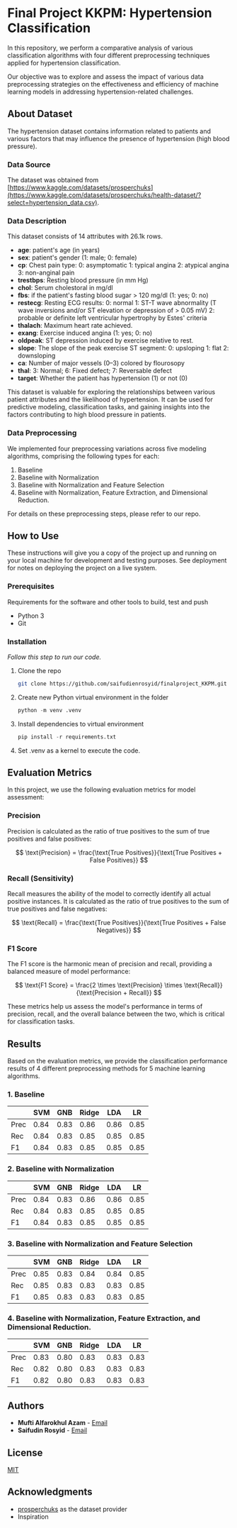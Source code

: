# Final Project KKPM: Hypertension Classification

In this repository, we perform a comparative analysis of various classification algorithms with four different preprocessing techniques applied for hypertension classification.

Our objective was to explore and assess the impact of various data preprocessing strategies on the effectiveness and efficiency of machine learning models in addressing hypertension-related challenges.
## About Dataset
The hypertension dataset contains information related to patients and various factors that may influence the presence of hypertension (high blood pressure). 

### Data Source

The dataset was obtained from [https://www.kaggle.com/datasets/prosperchuks](https://www.kaggle.com/datasets/prosperchuks/health-dataset/?select=hypertension_data.csv).

### Data Description
This dataset consists of 14 attributes with 26.1k rows.
- **age**: patient's age (in years)
- **sex**: patient's gender (1: male; 0: female)
- **cp**: Chest pain type: 0: asymptomatic 1: typical angina 2: atypical angina 3: non-anginal pain
- **trestbps**: Resting blood pressure (in mm Hg)
- **chol**: Serum cholestoral in mg/dl
- **fbs**: if the patient's fasting blood sugar > 120 mg/dl (1: yes; 0: no)
- **restecg**: Resting ECG results: 0: normal 1: ST-T wave abnormality (T wave inversions and/or ST elevation or depression of > 0.05 mV) 2: probable or definite left ventricular hypertrophy by Estes' criteria
- **thalach**: Maximum heart rate achieved.
- **exang**: Exercise induced angina (1: yes; 0: no)
- **oldpeak**: ST depression induced by exercise relative to rest.
- **slope**: The slope of the peak exercise ST segment: 0: upsloping 1: flat 2: downsloping
- **ca**: Number of major vessels (0–3) colored by flourosopy
- **thal**: 3: Normal; 6: Fixed defect; 7: Reversable defect
- **target**: Whether the patient has hypertension (1) or not (0)

This dataset is valuable for exploring the relationships between various patient attributes and the likelihood of hypertension. It can be used for predictive modeling, classification tasks, and gaining insights into the factors contributing to high blood pressure in patients.
### Data Preprocessing

We implemented four preprocessing variations across five modeling algorithms, comprising the following types for each:

1. Baseline
2. Baseline with Normalization
3. Baseline with Normalization and Feature Selection
4. Baseline with Normalization, Feature Extraction, and Dimensional Reduction.

For details on these preprocessing steps, please refer to our repo.

## How to Use

These instructions will give you a copy of the project up and running on
your local machine for development and testing purposes. See deployment
for notes on deploying the project on a live system.

### Prerequisites

Requirements for the software and other tools to build, test and push 
- Python 3
- Git

### Installation

_Follow this step to run our code._

1. Clone the repo
   ```sh
   git clone https://github.com/saifudienrosyid/finalproject_KKPM.git
   ```
2. Create new Python virtual environment in the folder
   ```py
   python -m venv .venv 
   ```
3. Install dependencies to virtual environment
   ```py
   pip install -r requirements.txt
   ```
4. Set .venv as a kernel to execute the code.


## Evaluation Metrics

In this project, we use the following evaluation metrics for model assessment:

### Precision

Precision is calculated as the ratio of true positives to the sum of true positives and false positives:

$$ \text{Precision} = \frac{\text{True Positives}}{\text{True Positives + False Positives}} $$

### Recall (Sensitivity)

Recall measures the ability of the model to correctly identify all actual positive instances. It is calculated as the ratio of true positives to the sum of true positives and false negatives:

$$ \text{Recall} = \frac{\text{True Positives}}{\text{True Positives + False Negatives}} $$

### F1 Score

The F1 score is the harmonic mean of precision and recall, providing a balanced measure of model performance:

$$ \text{F1 Score} = \frac{2 \times \text{Precision} \times \text{Recall}}{\text{Precision + Recall}} $$

These metrics help us assess the model's performance in terms of precision, recall, and the overall balance between the two, which is critical for classification tasks.

## Results
Based on the evaluation metrics, we provide the classification performance results of 4 different preprocessing methods for 5 machine learning algorithms.

### 1. Baseline
|        | SVM         | GNB         | Ridge       | LDA         | LR          |
|--------|-------------|-------------|-------------|-------------|-------------|
| Prec   | 0.84 | 0.83 | 0.86 | 0.86 | 0.85 | 
| Rec    | 0.84 | 0.83 | 0.85 | 0.85 | 0.85 | 
| F1     | 0.84 | 0.83 | 0.85 | 0.85 | 0.85 | 
### 2. Baseline with Normalization
|        | SVM         | GNB         | Ridge       | LDA         | LR          |
|--------|-------------|-------------|-------------|-------------|-------------|
| Prec   | 0.84 | 0.83 | 0.86 | 0.86 | 0.85 | 
| Rec    | 0.84 | 0.83 | 0.85 | 0.85 | 0.85 | 
| F1     | 0.84 | 0.83 | 0.85 | 0.85 | 0.85 | 
### 3. Baseline with Normalization and Feature Selection
|        | SVM         | GNB         | Ridge       | LDA         | LR          |
|--------|-------------|-------------|-------------|-------------|-------------|
| Prec   | 0.85 | 0.83 | 0.84 | 0.84 | 0.85 |
| Rec    | 0.85 | 0.83 | 0.83 | 0.83 | 0.85 |
| F1     | 0.85 | 0.83 | 0.83 | 0.83 | 0.85 |
### 4. Baseline with Normalization, Feature Extraction, and Dimensional Reduction.
|        | SVM         | GNB         | Ridge       | LDA         | LR          |
|--------|-------------|-------------|-------------|-------------|-------------|
| Prec   | 0.83 | 0.80 | 0.83 | 0.83 | 0.83 |
| Rec    | 0.82 | 0.80 | 0.83 | 0.83 | 0.83 |
| F1     | 0.82 | 0.80 | 0.83 | 0.83 | 0.83 |


## Authors

  - **Mufti Alfarokhul Azam** - [Email](mailto:muftialfarokhulazam@mail.ugm.ac.id)
  - **Saifudin Rosyid** -  [Email](mailto:saifudinrosyid@mail.ugm.ac.id)

## License

[MIT](https://choosealicense.com/licenses/mit/)

## Acknowledgments

  - [prosperchuks](https://www.kaggle.com/prosperchuks) as the dataset provider
  - Inspiration